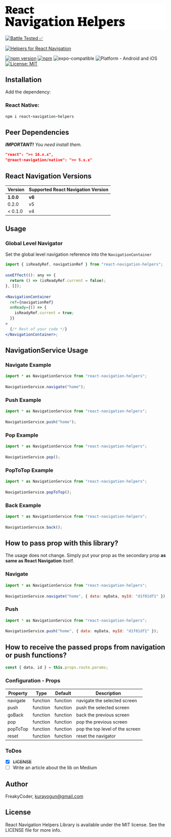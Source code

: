 <img alt="React Navigation Helpers" src="assets/logo.png" width="1050"/>

[![Battle Tested ✅](https://img.shields.io/badge/-Battle--Tested%20%E2%9C%85-03666e?style=for-the-badge)](https://github.com/WrathChaos/react-navigation-helpers)

[![Helpers for React Navigation](https://img.shields.io/badge/-Helpers%20for%20React%20Navigation-orange?style=for-the-badge)](https://github.com/WrathChaos/react-navigation-helpers)

[![npm version](https://img.shields.io/npm/v/react-navigation-helpers.svg?style=for-the-badge)](https://www.npmjs.com/package/react-navigation-helpers)
[![npm](https://img.shields.io/npm/dt/react-navigation-helpers.svg?style=for-the-badge)](https://www.npmjs.com/package/react-navigation-helpers)
![expo-compatible](https://img.shields.io/badge/Expo-compatible-9cf.svg?style=for-the-badge)
![Platform - Android and iOS](https://img.shields.io/badge/platform-Android%20%7C%20iOS-blue.svg?style=for-the-badge)
[![License: MIT](https://img.shields.io/badge/License-MIT-green.svg?style=for-the-badge)](https://opensource.org/licenses/MIT)

## Installation

Add the dependency:

### React Native:

```ruby
npm i react-navigation-helpers
```

## Peer Dependencies

<i><b>IMPORTANT!</b> You need install them.</i>

```json
"react": ">= 16.x.x",
"@react-navigation/native": ">= 5.x.x"
```

## React Navigation Versions

| Version   | Supported React Navigation Version |
| --------- | ---------------------------------- |
| **1.0.0** | **v6**                             |
| 0.2.0     | v5                                 |
| < 0.1.0   | v4                                 |

## Usage

### Global Level Navigator

Set the global level navigation reference into the `NavigationContainer`

```jsx
import { isReadyRef, navigationRef } from "react-navigation-helpers";

useEffect((): any => {
  return () => (isReadyRef.current = false);
}, []);

<NavigationContainer
  ref={navigationRef}
  onReady={() => {
    isReadyRef.current = true;
  }}
>
  {/* Rest of your code */}
</NavigationContainer>;
```

## NavigationService Usage

### Navigate Example

```js
import * as NavigationService from "react-navigation-helpers";

NavigationService.navigate("home");
```

### Push Example

```js
import * as NavigationService from "react-navigation-helpers";

NavigationService.push("home");
```

### Pop Example

```js
import * as NavigationService from "react-navigation-helpers";

NavigationService.pop();
```

### PopToTop Example

```js
import * as NavigationService from "react-navigation-helpers";

NavigationService.popToTop();
```

### Back Example

```js
import * as NavigationService from "react-navigation-helpers";

NavigationService.back();
```

## How to pass prop with this library?

The usage does not change. Simply put your prop as the secondary prop **as same as React Navigation** itself.

### Navigate

```js
import * as NavigationService from "react-navigation-helpers";

NavigationService.navigate("home", { data: myData, myId: "d1f01df1" });
```

### Push

```js
import * as NavigationService from "react-navigation-helpers";

NavigationService.push("home", { data: myData, myId: "d1f01df1" });
```

## How to receive the passed props from navigation or push functions?

```js
const { data, id } = this.props.route.params;
```

### Configuration - Props

| Property |   Type   | Default  | Description                     |
| -------- | :------: | :------: | ------------------------------- |
| navigate | function | function | navigate the selected screen    |
| push     | function | function | push the selected screen        |
| goBack   | function | function | back the previous screen        |
| pop      | function | function | pop the previous screen         |
| popToTop | function | function | pop the top level of the screen |
| reset    | function | function | reset the navigator             |

### ToDos

- [x] ~~LICENSE~~
- [ ] Write an article about the lib on Medium

## Author

FreakyCoder, kurayogun@gmail.com

## License

React Navigation Helpers Library is available under the MIT license. See the LICENSE file for more info.
